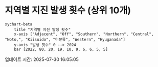 # 지역별 지진 발생 횟수 (상위 10개)

```mermaid
xychart-beta
    title "지역별 지진 발생 횟수"
    x-axis ["Adjacent", "Off", "Southern", "Northern", "Central", "Noto,", "Kiisuido", "미분류", "Western", "Hyuganada"]
    y-axis "발생 횟수" 0 --> 2024
    bar [2022, 80, 20, 19, 10, 9, 6, 6, 5, 5]
```

업데이트 시간: 2025-07-30 16:05:05
